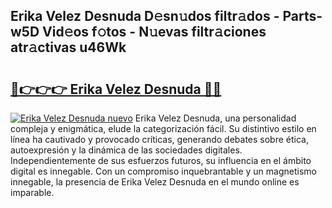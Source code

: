## Erika Velez Desnuda D𝚎sn𝚞dos filtr𝚊dos - Parts-w5D Vid𝚎os f𝚘tos - N𝚞evas filtr𝚊ciones atr𝚊ctivas u46Wk

# <h2><a href="http://mbd0kg.tromn.icu/?c=Erika+Velez+Desnuda">🔗👉👉👉 Erika Velez Desnuda 🔗🔗</a></h2>

[![Erika Velez Desnuda nuevo](https://i.imgur.com/pEAQMta.gif)](http://mbd0kg.tromn.icu/?c=Erika+Velez+Desnuda)
Erika Velez Desnuda, una personalidad compleja y enigmática, elude la categorización fácil. Su distintivo estilo en línea ha cautivado y provocado críticas, generando debates sobre ética, autoexpresión y la dinámica de las sociedades digitales. Independientemente de sus esfuerzos futuros, su influencia en el ámbito digital es innegable. Con un compromiso inquebrantable y un magnetismo innegable, la presencia de Erika Velez Desnuda en el mundo online es imparable.
